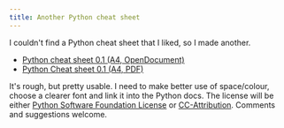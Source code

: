 ```yaml
---
title: Another Python cheat sheet
---
```


I couldn't find a Python cheat sheet that I liked, so I made another.

-   [Python cheat sheet 0.1 (A4,
    OpenDocument)](../../../uploads/2008/11/python-cheat-sheet.odt)
-   [Python Cheat sheet 0.1 (A4,
    PDF)](../../../uploads/2008/11/python-cheat-sheet.pdf)

It's rough, but pretty usable. I need to make better use of
space/colour, choose a clearer font and link it into the Python docs.
The license will be either [Python Software Foundation
License](http://www.python.org/psf/license/) or
[CC-Attribution](http://creativecommons.org/licenses/by/3.0/). Comments
and suggestions welcome.
